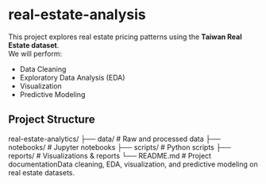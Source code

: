 # real-estate-analysis

This project explores real estate pricing patterns using the **Taiwan Real Estate dataset**.  
We will perform:

- Data Cleaning  
- Exploratory Data Analysis (EDA)  
- Visualization  
- Predictive Modeling  

## Project Structure
real-estate-analytics/
├── data/ # Raw and processed data
├── notebooks/ # Jupyter notebooks
├── scripts/ # Python scripts
├── reports/ # Visualizations & reports
└── README.md # Project documentationData cleaning, EDA, visualization, and predictive modeling on real estate datasets.
